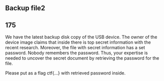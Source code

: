 ## Backup file2

## 175

We have the latest backup disk  copy of the USB device. The owner of the device image claims that inside  there is top secret information with the recent research. Moreover, the  file with secret information has a set password. Nobody remembers the  password. Thus, your expertise is needed to uncover the secret document  by retrieving the password for the file.

Please put as a flag ctf{...} with retrieved password inside.